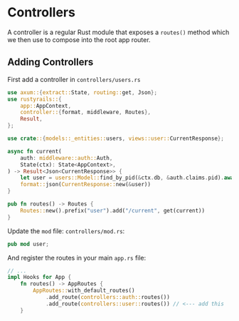 # Controllers

A controller is a regular Rust module that exposes a `routes()` method which we then use to compose into the root app router.

## Adding Controllers

First add a controller in `controllers/users.rs`

```rust
use axum::{extract::State, routing::get, Json};
use rustyrails::{
    app::AppContext,
    controller::{format, middleware, Routes},
    Result,
};

use crate::{models::_entities::users, views::user::CurrentResponse};

async fn current(
    auth: middleware::auth::Auth,
    State(ctx): State<AppContext>,
) -> Result<Json<CurrentResponse>> {
    let user = users::Model::find_by_pid(&ctx.db, &auth.claims.pid).await?;
    format::json(CurrentResponse::new(&user))
}

pub fn routes() -> Routes {
    Routes::new().prefix("user").add("/current", get(current))
}
```

Update the `mod` file: `controllers/mod.rs`:

```rust
pub mod user;
```

And register the routes in your main `app.rs` file:

```rust
// ...
impl Hooks for App {
    fn routes() -> AppRoutes {
        AppRoutes::with_default_routes()
            .add_route(controllers::auth::routes())
            .add_route(controllers::user::routes()) // <--- add this
    }
```


